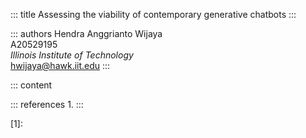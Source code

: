::: title
Assessing the viability of contemporary generative chatbots
:::

::: authors
Hendra Anggrianto Wijaya<br>A20529195<br>*Illinois Institute of Technology*<br>hwijaya@hawk.iit.edu
:::

::: content

::: references
1.
:::

[1]:

